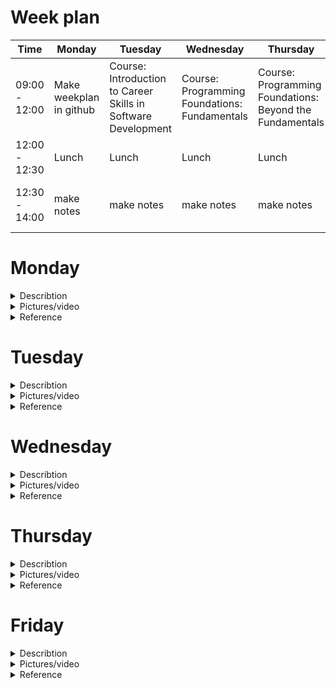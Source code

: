 # Week plan

| Time              | Monday           | Tuesday          | Wednesday         | Thursday          | Friday            |
|-------------------|------------------|------------------|-------------------|-------------------|-------------------|
| 09:00 - 12:00|Make weekplan in github| Course: Introduction to Career Skills in Software Development|Course: Programming Foundations: Fundamentals|Course: Programming Foundations: Beyond the Fundamentals|Make Studytube in powerpages
| 12:00 - 12:30| Lunch           | Lunch            | Lunch             | Lunch             | Lunch             |
| 12:30 - 14:00|make notes|make notes|make notes|make notes|Make Studytube in powerpages|

# Monday

<details>
<summary> Describtion</summary>
<br>
Today i spend time making the weekplan, i choose to make it in Github and will somehow integrate it in Powerpages this friday. I researched for different Linkedin certificates, that is relevant for this semester. I ended up finding one callled "Career Essentials in Software Development by Microsoft and LinkedIn" (link in the Reference dropdown). The certificate consists of three different courses (see picture in the dropdown menu)
</details>

<details>
<summary> Pictures/video</summary>
<br>
  
![certificate and courses](https://github.com/jona937d/4_semester_jona21m9/assets/92019351/ea8430f9-f6ab-4603-8c7c-ba48bdb8f235)

</details>

<details>
<summary> Reference</summary>
<br> 
(https://www.linkedin.com/learning/paths/career-essentials-in-software-development-by-microsoft-and-linkedin?u=36836804)
  
</details>

# Tuesday

<details>
<summary> Describtion</summary>
<br>
Today was the first day of the course-learning and the topic was: Introduction to Career Skills in Software Development and was presented by Annyce Davis.

![image](https://github.com/jona937d/4_semester_jona21m9/assets/92019351/f5277c8d-ab7a-4c09-a5d2-88c8f98f7ee3)

![1 st course instructor](https://github.com/jona937d/4_semester_jona21m9/assets/92019351/c5127bca-a35c-46b3-9047-21f56d842236)

The course contained the basic idea of being a software developer, different roles, programming languages and also some hands-on coding examples. I ended the course by doing an exam, that i will show in the picture dropdown. There will also be code snippets of the exercises. I think the course was a little easy, but i still think it benefitted me and freshened up my coding skills.  
</details>

<details>
<summary> Pictures/video</summary>
<br>
  
Bolean: 

![Skærmbillede 2023-09-26 111217](https://github.com/jona937d/4_semester_jona21m9/assets/92019351/515b9e27-613d-437c-aedc-313dd81903b6)

function def: 

![Skærmbillede 2023-09-26 111535](https://github.com/jona937d/4_semester_jona21m9/assets/92019351/8a247df4-e581-43af-a39e-1881f13bdc25)

classes: 

![Skærmbillede 2023-09-26 114039](https://github.com/jona937d/4_semester_jona21m9/assets/92019351/a3594b8f-c7ee-403d-b6b3-ef398d288fce)

adding modules: 

![Skærmbillede 2023-09-26 114629](https://github.com/jona937d/4_semester_jona21m9/assets/92019351/3b3184de-f308-454a-bd06-38197f74f0e6)

Exam pass: 

![certificate course 1](https://github.com/jona937d/4_semester_jona21m9/assets/92019351/616f4f12-1417-419b-9fc8-72b60df4a50f)

</details>

<details>
<summary> Reference</summary>
<br>
(https://www.linkedin.com/learning/introduction-to-career-skills-in-software-development/beginning-your-programming-journey?contextUrn=urn%3Ali%3AlyndaLearningPath%3A62f55081498ea51c77208c51&u=36836804)
</details>

# Wednesday

<details>
<summary> Describtion</summary>
<br>
On day two of my certificate course i got reintroduced to different coding fundamentals such as, Basic statements and expressions, variables and data, int/str, conditions and making/ calling funtions. This course started out being very easy, but in the end was a little more challenging. The course consited of both theory and practice (exercises). The exercises was available for download on the course site. 
The presenter of the course was also, Annyce Davis, and the name of the course was: Programming Foundations: Fundamentals.

![course 2](https://github.com/jona937d/4_semester_jona21m9/assets/92019351/50d3bd99-907d-419a-a263-cd81356457d9)

</details>

<details>
<summary> Pictures/video</summary>
<br>
indsæt billed/videolink
</details>

<details>
<summary> Reference</summary>
<br>
indsæt link som reference
</details>

# Thursday

<details>
<summary> Describtion</summary>
<br>
skriv her
</details>

<details>
<summary> Pictures/video</summary>
<br>
indsæt billed/videolink
</details>

<details>
<summary> Reference</summary>
<br>
indsæt link som reference
</details>

# Friday

<details>
<summary> Describtion</summary>
<br>
skriv her
</details>

<details>
<summary> Pictures/video</summary>
<br>
indsæt billed/videolink
</details>

<details>
<summary> Reference</summary>
<br>
indsæt link som reference
</details>
